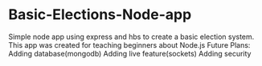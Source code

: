 # Basic-Elections-Node-app
Simple node app using express and hbs to create a basic election system. This app was created for teaching beginners about Node.js
Future Plans:
Adding database(mongodb) 
Adding live feature(sockets) 
Adding security
